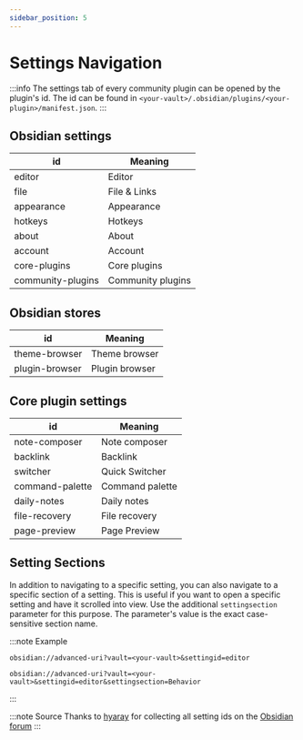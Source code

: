 ```yaml
---
sidebar_position: 5
---
```


# Settings Navigation


:::info
The settings tab of every community plugin can be opened by the plugin's id. The id can be found in `<your-vault>/.obsidian/plugins/<your-plugin>/manifest.json`.
:::

## Obsidian settings

| id                | Meaning           |
| ----------------- | ----------------- |
| editor            | Editor            |
| file              | File  & Links     |
| appearance        | Appearance        |
| hotkeys           | Hotkeys           |
| about             | About             |
| account           | Account           |
| core-plugins      | Core plugins      |
| community-plugins | Community plugins |

## Obsidian stores

| id             | Meaning        |
| -------------- | -------------- |
| theme-browser  | Theme browser  |
| plugin-browser | Plugin browser |


## Core plugin settings

| id              | Meaning         |
| --------------- | --------------- |
| note-composer   | Note composer   |
| backlink        | Backlink        |
| switcher        | Quick Switcher  |
| command-palette | Command palette |
| daily-notes     | Daily notes     |
| file-recovery   | File recovery   |
| page-preview    | Page Preview    |

## Setting Sections

In addition to navigating to a specific setting, you can also navigate to a specific section of a setting. This is useful if you want to open a specific setting and have it scrolled into view. Use the additional `settingsection` parameter for this purpose. The parameter's value is the exact case-sensitive section name.


:::note Example
```uri
obsidian://advanced-uri?vault=<your-vault>&settingid=editor
```
```uri
obsidian://advanced-uri?vault=<your-vault>&settingid=editor&settingsection=Behavior
```
:::

:::note Source
Thanks to [hyaray](https://github.com/hyaray) for collecting all setting ids on the [Obsidian forum](https://forum-zh.obsidian.md/t/topic/7365)
:::